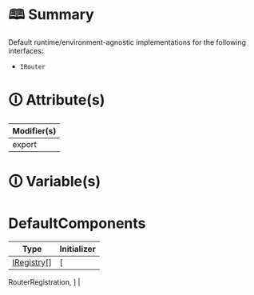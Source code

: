 # &#128366; Summary

Default runtime/environment-agnostic implementations for the following interfaces:
- `IRouter`

# &#128712; Attribute(s)

| Modifier(s)                            |
|----------------------------------------|
| export |

# &#128712; Variable(s)

# DefaultComponents

| Type                        | Initializer                       |
|-----------------------------|-----------------------------------|
| [IRegistry](https://hamedfathi.gitbook.io/aurelia-2-doc-api/kernel/interface/di/iregistry)[] | [
RouterRegistration,
] |